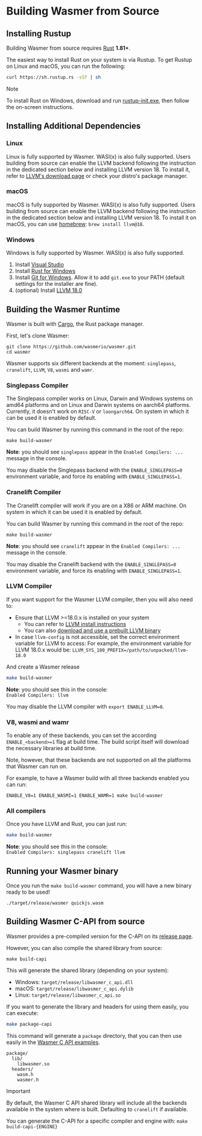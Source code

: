 # Building Wasmer from Source

## Installing Rustup

Building Wasmer from source requires [Rust](https://rustup.rs/) **1.81+**.

The easiest way to install Rust on your system is via Rustup. To get Rustup on Linux and macOS, you can run the following:

```bash
curl https://sh.rustup.rs -sSf | sh
```

> [!NOTE]
> To install Rust on Windows, download and run [rustup-init.exe](https://win.rustup.rs/), then follow the on-screen instructions.

## Installing Additional Dependencies

### Linux 
Linux is fully supported by Wasmer. WASI(x) is also fully supported. Users
building from source can enable the LLVM backend following the instruction in
the dedicated section below and installing LLVM version 18. To install it,
refer to [LLVM's download
page](https://github.com/llvm/llvm-project/releases/tag/llvmorg-18.1.7) or
check your distro's package manager.


### macOS
macOS is fully supported by Wasmer. WASI(x) is also fully supported. Users
building from source can enable the LLVM backend following the instruction in
the dedicated section below and installing LLVM version 18. To install it on
macOS, you can use [homebrew](https://brew.sh/): `brew install llvm@18`.


### Windows

Windows is fully supported by Wasmer. WASI(x) is also fully supported.

1. Install [Visual Studio](https://visualstudio.microsoft.com/thank-you-downloading-visual-studio/?sku=Community&rel=15)
2. Install [Rust for Windows](https://win.rustup.rs/)
3. Install [Git for Windows](https://git-scm.com/download/win). Allow it to add `git.exe` to your PATH (default settings for the installer are fine).
4. \(optional\) Install [LLVM 18.0](https://github.com/llvm/llvm-project/releases/download/llvmorg-18.1.7/LLVM-18.1.7-win64.exe)


## Building the Wasmer Runtime

Wasmer is built with [Cargo](https://crates.io/), the Rust package manager.

First, let's clone Wasmer:

```text
git clone https://github.com/wasmerio/wasmer.git
cd wasmer
```

Wasmer supports six different backends at the moment: `singlepass`,
`cranelift`, `LLVM`, `V8`, `wasmi` and `wamr`.

### Singlepass Compiler

The Singlepass compiler works on Linux, Darwin and Windows systems on amd64
platforms and on Linux and Darwin systems on aarch64 platforms. Currently, it
doesn't work on `RISC-V` or `loongarch64`. On system in which it can be used it
is enabled by default.

You can build Wasmer by running this command in the root of the repo:

```text
make build-wasmer
```

**Note**: you should see `singlepass` appear in the `Enabled Compilers: ...` message in the console. 

You may disable the Singlepass backend with the `ENABLE_SINGLEPASS=0` environment
variable, and force its enabling with `ENABLE_SINGLEPASS=1`.

### Cranelift Compiler

The Cranelift compiler will work if you are on a X86 or ARM machine. On system
in which it can be used it is enabled by default.

You can build Wasmer by running this command in the root of the repo:

```text
make build-wasmer
```

**Note**: you should see `cranelift` appear in the `Enabled Compilers: ...` message in the console. 

You may disable the Cranelift backend with the `ENABLE_SINGLEPASS=0` environment
variable, and force its enabling with `ENABLE_SINGLEPASS=1`.

### LLVM Compiler

If you want support for the Wasmer LLVM compiler, then you will also need to:

* Ensure that LLVM >=18.0.x  is installed on your system
  * You can refer to [LLVM install instructions](https://github.com/wasmerio/wasmer/tree/master/lib/compiler-llvm#requirements)
  * You can also [download and use a prebuilt LLVM binary](https://releases.llvm.org/download.html)
* In case `llvm-config` is not accessible, set the correct environment variable
  for LLVM to access: For example, the environment variable for LLVM 18.0.x
  would be: `LLVM_SYS_180_PREFIX=/path/to/unpacked/llvm-18.0`

And create a Wasmer release

```bash
make build-wasmer
```

**Note**: you should see this in the console:  
`Enabled Compilers: llvm`

You may disable the LLVM compiler with `export ENABLE_LLVM=0`.

### V8, wasmi and wamr 
To enable any of these backends, you can set the according `ENABLE_<backend>=1`
flag at build time. The build script itself will download the necessary
libraries at build time.

Note, however, that these backends are not supported on all the platforms that
Wasmer can run on.

For example, to have a Wasmer build with all three backends enabled you can run: 
```text
ENABLE_V8=1 ENABLE_WASMI=1 ENABLE_WAMR=1 make build-wasmer
```

### All compilers

Once you have LLVM and Rust, you can just run:

```bash
make build-wasmer
```

**Note**: you should see this in the console:  
`Enabled Compilers: singlepass cranelift llvm`

## Running your Wasmer binary

Once you run the `make build-wasmer` command, you will have a new binary ready to be used!

```text
./target/release/wasmer quickjs.wasm
```

## Building Wasmer C-API from source

Wasmer provides a pre-compiled version for the C-API on its [release page](https://github.com/wasmerio/wasmer/releases).

However, you can also compile the shared library from source:

```text
make build-capi
```

This will generate the shared library (depending on your system):

* Windows: `target/release/libwasmer_c_api.dll`
* macOS: `target/release/libwasmer_c_api.dylib`
* Linux: `target/release/libwasmer_c_api.so`

If you want to generate the library and headers for using them easily, you can execute:

```bash
make package-capi
```

This command will generate a `package` directory, that you can then use easily in the [Wasmer C API examples](./).

```text
package/
  lib/
    libwasmer.so
  headers/
    wasm.h
    wasmer.h
```

> [!IMPORTANT]
>
> By default, the Wasmer C API shared library will include all the backends available in the system where is built.
> Defaulting to `cranelift` if available.
> 
> You can generate the C-API for a specific compiler and engine with:
> `make build-capi-{ENGINE}`
